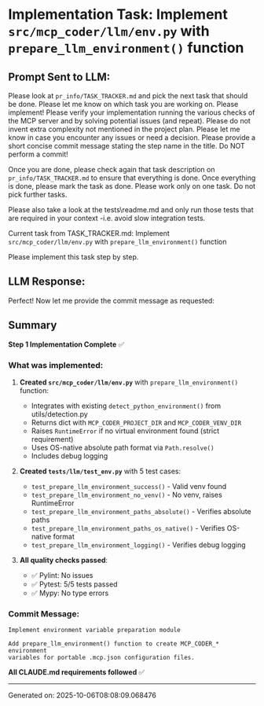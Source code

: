 # Implementation Task: Implement `src/mcp_coder/llm/env.py` with `prepare_llm_environment()` function

## Prompt Sent to LLM:
Please look at `pr_info/TASK_TRACKER.md` and pick the next task that should be done.
Please let me know on which task you are working on.
Please implement!
Please verify your implementation running the various checks of the MCP server and by solving potential issues (and repeat).
Please do not invent extra complexity not mentioned in the project plan.
Please let me know in case you encounter any issues or need a decision.
Please provide a short concise commit message stating the step name in the title. Do NOT perform a commit!

Once you are done, please check again that task description on `pr_info/TASK_TRACKER.md` to ensure that everything is done.
Once everything is done, please mark the task as done.
Please work only on one task. Do not pick further tasks.

Please also take a look at the tests\readme.md and only run those tests that are required in your context -i.e. avoid slow integration tests.

Current task from TASK_TRACKER.md: Implement `src/mcp_coder/llm/env.py` with `prepare_llm_environment()` function

Please implement this task step by step.

## LLM Response:
Perfect! Now let me provide the commit message as requested:

## Summary

**Step 1 Implementation Complete** ✅

### What was implemented:

1. **Created `src/mcp_coder/llm/env.py`** with `prepare_llm_environment()` function:
   - Integrates with existing `detect_python_environment()` from utils/detection.py
   - Returns dict with `MCP_CODER_PROJECT_DIR` and `MCP_CODER_VENV_DIR`
   - Raises `RuntimeError` if no virtual environment found (strict requirement)
   - Uses OS-native absolute path format via `Path.resolve()`
   - Includes debug logging

2. **Created `tests/llm/test_env.py`** with 5 test cases:
   - `test_prepare_llm_environment_success()` - Valid venv found
   - `test_prepare_llm_environment_no_venv()` - No venv, raises RuntimeError
   - `test_prepare_llm_environment_paths_absolute()` - Verifies absolute paths
   - `test_prepare_llm_environment_paths_os_native()` - Verifies OS-native format
   - `test_prepare_llm_environment_logging()` - Verifies debug logging

3. **All quality checks passed**:
   - ✅ Pylint: No issues
   - ✅ Pytest: 5/5 tests passed
   - ✅ Mypy: No type errors

### Commit Message:

```
Implement environment variable preparation module

Add prepare_llm_environment() function to create MCP_CODER_* environment
variables for portable .mcp.json configuration files.
```

**All CLAUDE.md requirements followed** ✅

---
Generated on: 2025-10-06T08:08:09.068476